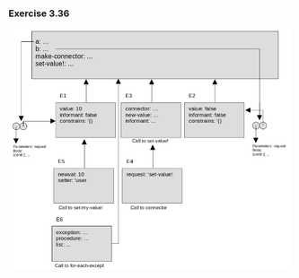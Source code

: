 ### Exercise 3.36
![environment](https://github.com/jonathantorres/bookshelf/blob/master/sicp/img/3.36.png)
